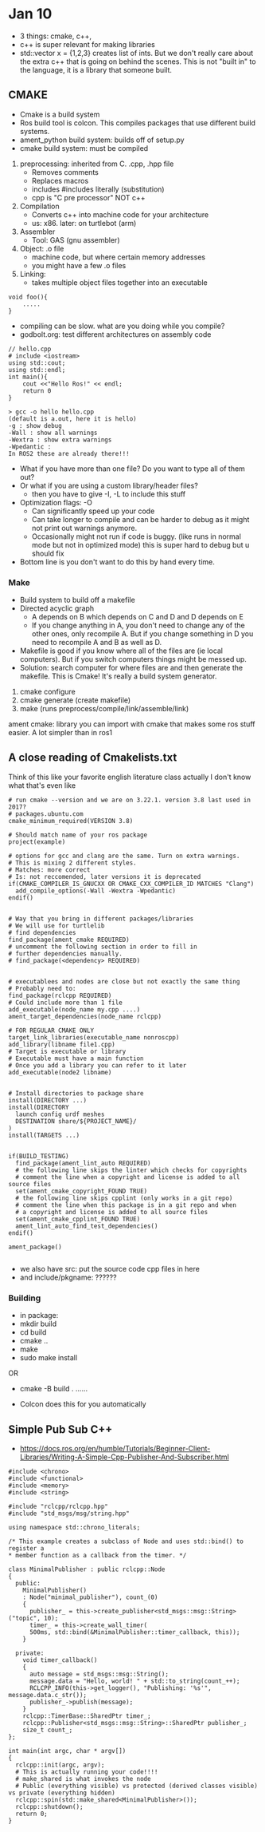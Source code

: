 # Jan 10
* 3 things: cmake, c++, 
* c++ is super relevant for making libraries
* std::vector<int> x = {1,2,3} creates list of ints. But we don't really care about the extra c++ that is going on behind the scenes. This is not "built in" to the language, it is a library that someone built.


## CMAKE
* Cmake is a build system
* Ros build tool is colcon. This compiles packages that use different build systems.
* ament_python build system: builds off of setup.py
* cmake build system: must be compiled
1. preprocessing: inherited from C. .cpp, .hpp file
   * Removes comments
   * Replaces macros
   * includes #includes literally (substitution)
   * cpp is "C pre processor" NOT c++
2. Compilation
   *  Converts c++ into machine code for your architecture
   *  us: x86. later: on turtlebot (arm)
3. Assembler
   * Tool: GAS (gnu assembler)
4. Object: .o file
   * machine code, but where certain memory addresses
   * you might have a few .o files
5. Linking:
   * takes multiple object files together into an executable
```
void foo(){
    .....
}
```
* compiling can be slow. what are you doing while you compile?
* godbolt.org: test different architectures on assembly code
```
// hello.cpp
# include <iostream>
using std::cout;
using std::endl;
int main(){
    cout <<"Hello Ros!" << endl;
    return 0
}

> gcc -o hello hello.cpp
(default is a.out, here it is hello)
-g : show debug
-Wall : show all warnings
-Wextra : show extra warnings
-Wpedantic : 
In ROS2 these are already there!!!
```
* What if you have more than one file? Do you want to type all of them out? 
* Or what if you are using a custom library/header files?
  * then you have to give -I, -L to include this stuff
* Optimization flags: -O
  * Can significantly speed up your code
  * Can take longer to compile and can be harder to debug as it might not print out warnings anymore.
  * Occasionally might not run if code is buggy. (like runs in normal mode but not in optimized mode) this is super hard to debug but u should fix
* Bottom line is you don't want to do this by hand every time. 
### Make
* Build system to build off a makefile
* Directed acyclic graph
  * A depends on B which depends on C and D and D depends on E
  * If you change anything in A, you don't need to change any of the other ones, only recompile A. But if you change something in D you need to recompile A and B as well as D.
* Makefile is good if you know where all of the files are (ie local computers). But if you switch computers things might be messed up.
* Solution: search computer for where files are and then generate the makefile. This is Cmake! It's really a build system generator.

1. cmake configure
2. cmake generate (create makefile)
3. make (runs preprocess/compile/link/assemble/link)

ament cmake: library you can import with cmake that makes some ros stuff easier. A lot simpler than in ros1


## A close reading of Cmakelists.txt

Think of this like your favorite english literature class actually I don't know what that's even like

```
# run cmake --version and we are on 3.22.1. version 3.8 last used in 2017?
# packages.ubuntu.com
cmake_minimum_required(VERSION 3.8)

# Should match name of your ros package
project(example)

# options for gcc and clang are the same. Turn on extra warnings.
# This is mixing 2 different styles.
# Matches: more correct
# Is: not reccomended, later versions it is deprecated
if(CMAKE_COMPILER_IS_GNUCXX OR CMAKE_CXX_COMPILER_ID MATCHES "Clang")
  add_compile_options(-Wall -Wextra -Wpedantic)
endif()


# Way that you bring in different packages/libraries
# We will use for turtlelib
# find dependencies
find_package(ament_cmake REQUIRED)
# uncomment the following section in order to fill in
# further dependencies manually.
# find_package(<dependency> REQUIRED)


# executablees and nodes are close but not exactly the same thing
# Probably need to:
find_package(rclcpp REQUIRED)
# Could include more than 1 file
add_executable(node_name my.cpp ....)
ament_target_dependencies(node_name rclcpp)

# FOR REGULAR CMAKE ONLY
target_link_libraries(executable_name nonroscpp)
add_library(libname file1.cpp)
# Target is executable or library
# Executable must have a main function
# Once you add a library you can refer to it later
add_executable(node2 libname)


# Install directories to package share
install(DIRECTORY ...)
install(DIRECTORY
  launch config urdf meshes
  DESTINATION share/${PROJECT_NAME}/
)
install(TARGETS ...)


if(BUILD_TESTING)
  find_package(ament_lint_auto REQUIRED)
  # the following line skips the linter which checks for copyrights
  # comment the line when a copyright and license is added to all source files
  set(ament_cmake_copyright_FOUND TRUE)
  # the following line skips cpplint (only works in a git repo)
  # comment the line when this package is in a git repo and when
  # a copyright and license is added to all source files
  set(ament_cmake_cpplint_FOUND TRUE)
  ament_lint_auto_find_test_dependencies()
endif()

ament_package()


```
* we also have src: put the source code cpp files in here
* and include/pkgname: ??????


### Building
* in package:
* mkdir build
* cd build
* cmake ..
* make 
* sudo make install

OR 
* cmake -B build . ......

* Colcon does this for you automatically

## Simple Pub Sub C++
* https://docs.ros.org/en/humble/Tutorials/Beginner-Client-Libraries/Writing-A-Simple-Cpp-Publisher-And-Subscriber.html

```
#include <chrono>
#include <functional>
#include <memory>
#include <string>

#include "rclcpp/rclcpp.hpp"
#include "std_msgs/msg/string.hpp"

using namespace std::chrono_literals;

/* This example creates a subclass of Node and uses std::bind() to register a
* member function as a callback from the timer. */

class MinimalPublisher : public rclcpp::Node
{
  public:
    MinimalPublisher()
    : Node("minimal_publisher"), count_(0)
    {
      publisher_ = this->create_publisher<std_msgs::msg::String>("topic", 10);
      timer_ = this->create_wall_timer(
      500ms, std::bind(&MinimalPublisher::timer_callback, this));
    }

  private:
    void timer_callback()
    {
      auto message = std_msgs::msg::String();
      message.data = "Hello, world! " + std::to_string(count_++);
      RCLCPP_INFO(this->get_logger(), "Publishing: '%s'", message.data.c_str());
      publisher_->publish(message);
    }
    rclcpp::TimerBase::SharedPtr timer_;
    rclcpp::Publisher<std_msgs::msg::String>::SharedPtr publisher_;
    size_t count_;
};

int main(int argc, char * argv[])
{
  rclcpp::init(argc, argv);
  # This is actually running your code!!!!
  # make_shared is what invokes the node
  # Public (everything visible) vs protected (derived classes visible) vs private (everything hidden)
  rclcpp::spin(std::make_shared<MinimalPublisher>());
  rclcpp::shutdown();
  return 0;
}
```
